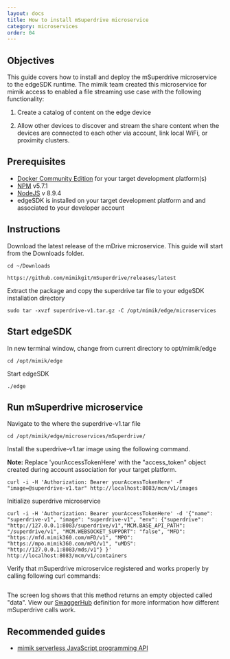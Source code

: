 ```yaml
---
layout: docs
title: How to install mSuperdrive microservice
category: microservices
order: 04
---
```


## Objectives

This guide covers how to install and deploy the mSuperdrive microservice to the edgeSDK runtime. The mimik team created this microservice for mimik access to enabled a file streaming use case with the following functionality:

1. Create a catalog of content on the edge device

2. Allow other devices to discover and stream the share content when the devices are connected to each other via account, link local WiFi, or proximity clusters.

## Prerequisites

- [Docker Community Edition](https://www.docker.com/community-edition#/download) for your target development platform(s)
- [NPM](https://www.npmjs.com/) v5.7.1
- [NodeJS](https://nodejs.org) v 8.9.4
- edgeSDK is installed on your target development platform and and associated to your developer account

## Instructions

Download the latest release of the mDrive microservice. This guide will start from the Downloads folder.

```cd ~/Downloads ```

```https://github.com/mimikgit/mSuperdrive/releases/latest```

Extract the package and copy the superdrive tar file to your edgeSDK installation directory

```sudo tar -xvzf superdrive-v1.tar.gz -C /opt/mimik/edge/microservices```

## Start edgeSDK

In new terminal window, change from current directory to opt/mimik/edge

```cd /opt/mimik/edge```

Start edgeSDK

```./edge```

## Run mSuperdrive microservice

Navigate to the where the superdrive-v1.tar file

```cd /opt/mimik/edge/microservices/mSuperdrive/```

Install the superdrive-v1.tar image using the following command.

**Note:** Replace 'yourAccessTokenHere' with the "access_token" object created during account association for your target platform.

```curl -i -H 'Authorization: Bearer yourAccessTokenHere' -F  "image=@superdrive-v1.tar" http://localhost:8083/mcm/v1/images```

Initialize superdrive microservice

```curl -i -H 'Authorization: Bearer yourAccessTokenHere' -d '{"name": "superdrive-v1", "image": "superdrive-v1", "env": {"superdrive": "http://127.0.0.1:8083/superdrive/v1","MCM.BASE_API_PATH": "/superdrive/v1", "MCM.WEBSOCKET_SUPPORT": "false", "MFD": "https://mfd.mimik360.com/mFD/v1", "MPO": "https://mpo.mimik360.com/mPO/v1", "uMDS": "http://127.0.0.1:8083/mds/v1"} }' http://localhost:8083/mcm/v1/containers```

Verify that mSuperdrive microservice registered and works properly by calling following curl commands:

```curl  -i -H 'Authorization: Bearer yourAccessTokenHere' "http://localhost:8083/superdrive/v1/drives?type=nearby&userAccessToken='useThisStringAsTokenAsStringWhenTesting'"
```

The screen log shows that this method returns an empty objected called "data". View our [SwaggerHub](https://app.swaggerhub.com/apis/mimik/mSuperdrive) definition for more information how different mSuperdrive calls work.

## Recommended guides

- [mimik serverless JavaScript programming API](/docs/1.1.0/resources/how-to-use-mimik-serverless-javascript-programming-api.html)